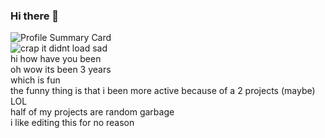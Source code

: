 ### Hi there 👋

<!--
**aidaner/aidaner** is a ✨ _special_ ✨ repository because its `README.md` (this file) appears on your GitHub profile.

Here are some ideas to get you started:

- 🔭 I’m currently working on ...
- 🌱 I’m currently learning ...
- 👯 I’m looking to collaborate on ...
- 🤔 I’m looking for help with ...
- 💬 Ask me about ...
- 📫 How to reach me: ...
- 😄 Pronouns: ...
- ⚡ Fun fact: ...
-->
![Profile Summary Card](https://github-profile-summary-cards.vercel.app/api/cards/profile-details?username=aidaner&theme=github_dark)</br>
![crap it didnt load sad](https://komarev.com/ghpvc/?username=aidaner)
</br>hi how have you been</br>
oh wow its been 3 years</br>
which is fun</br>
the funny thing is that i been more active because of a 2 projects (maybe) LOL</br>
half of my projects are random garbage</br>
i like editing this for no reason
